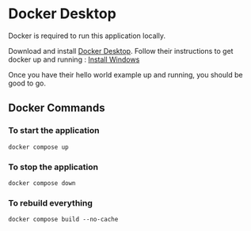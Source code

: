 # Docker Desktop

Docker is required to run this application locally.

Download and install [Docker Desktop](https://www.docker.com/products/docker-desktop/).
Follow their instructions to get docker up and running : [Install Windows](https://docs.docker.com/desktop/install/windows-install/#install-docker-desktop-on-windows)

Once you have their hello world example up and running, you should be good to go.

## Docker Commands

### To start the application
```shell
docker compose up
```

### To stop the application
```shell
docker compose down
```

### To rebuild everything
```shell
docker compose build --no-cache
```